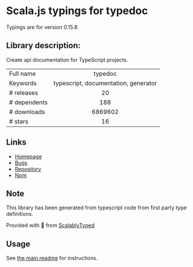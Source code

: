 
# Scala.js typings for typedoc

Typings are for version 0.15.8

## Library description:
Create api documentation for TypeScript projects.

|                    |                 |
| ------------------ | :-------------: |
| Full name          | typedoc |
| Keywords           | typescript, documentation, generator |
| # releases         | 20 |
| # dependents       | 188 |
| # downloads        | 6869602 |
| # stars            | 16 |

## Links
- [Homepage](https://typedoc.org)
- [Bugs](https://github.com/TypeStrong/TypeDoc/issues)
- [Repository](https://github.com/TypeStrong/TypeDoc)
- [Npm](https://www.npmjs.com/package/typedoc)
    


## Note
This library has been generated from typescript code from first party type definitions.

Provided with :purple_heart: from [ScalablyTyped](https://github.com/oyvindberg/ScalablyTyped)

## Usage
See [the main readme](../../readme.md) for instructions.


